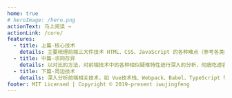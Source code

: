 ```yaml
---
home: true
# heroImage: /hero.png
actionText: 马上阅读 →
actionLink: /core/
features:
  - title: 上篇-核心技术
    details: 主要梳理前端三大件技术 HTML、CSS、JavaScript 的各种难点（参考各类经典书籍并结合自己的开发经验）。
  - title: 中篇-求同存异
    details: 以对比的方法，对前端技术中的各种相似疑难特性进行深入的分析，彻底吃透容易混淆的技术点，拓宽思路。
  - title: 下篇-周边技术
    details: 深入分析前端相关技术，如 Vue技术栈、Webpack、Babel、TypeScript 等技术的难点和原理；
footer: MIT Licensed | Copyright © 2019-present iwujingfeng
---
```


<!-- 开屏首页 -->
